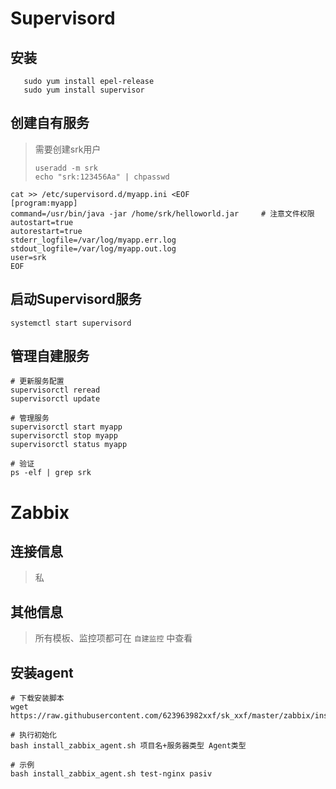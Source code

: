 # Supervisord

## 安装

```shell
   sudo yum install epel-release
   sudo yum install supervisor
```

## 创建自有服务

> 需要创建srk用户
>
> ```shell
> useradd -m srk
> echo "srk:123456Aa" | chpasswd
> ```

```shell
cat >> /etc/supervisord.d/myapp.ini <EOF
[program:myapp]
command=/usr/bin/java -jar /home/srk/helloworld.jar		# 注意文件权限
autostart=true
autorestart=true
stderr_logfile=/var/log/myapp.err.log
stdout_logfile=/var/log/myapp.out.log
user=srk
EOF
```

## 启动Supervisord服务

`systemctl start supervisord`

## 管理自建服务

```shell
# 更新服务配置
supervisorctl reread
supervisorctl update

# 管理服务
supervisorctl start myapp
supervisorctl stop myapp
supervisorctl status myapp

# 验证
ps -elf | grep srk
```

# Zabbix

## 连接信息

> 私

## 其他信息

> 所有模板、监控项都可在 `自建监控` 中查看

## 安装agent

```shell
# 下载安装脚本
wget https://raw.githubusercontent.com/623963982xxf/sk_xxf/master/zabbix/install_zabbix_agent.sh

# 执行初始化
bash install_zabbix_agent.sh 项目名+服务器类型 Agent类型

# 示例
bash install_zabbix_agent.sh test-nginx pasiv
```

